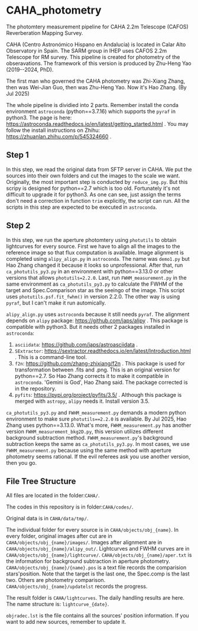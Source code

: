 # CAHA_photometry
The photomtery measurement pipeline for CAHA 2.2m Telescope (CAFOS) Reverberation Mapping Survey.

CAHA (Centro Astronómico Hispano en Andalucía) is located in Calar Alto Observatory in Spain. The SARM group in IHEP uses CAFOS 2.2m Telescope for RM survey. This pipeline is created for photometry of the obseravations. The framework of this version is produced by Zhu-Heng Yao (2019--2024, PhD).

The first man who governed the CAHA photometry was Zhi-Xiang Zhang, then was Wei-Jian Guo, then was Zhu-Heng Yao. Now it's Hao Zhang. (By Jul 2025)

The whole pipeline is dividied into 2 parts. Remember install the conda environment `astroconda` (python==3.7.16) which supports the `pyraf` in python3. The page is here: https://astroconda.readthedocs.io/en/latest/getting_started.html . You may follow the install instructions on Zhihu: https://zhuanlan.zhihu.com/p/545324660 .

## Step 1
In this step, we read the original data from SFTP server in CAHA. We put the sources into their own folders and cut the images to the scale we want. Originally, the most important step is conducted by `reduce_img.py`. But this scripy is designed for python==2.7 which is too old. Fortunately it's not difficult to upgrade it for python3. As one can see, just assign the terms don't need a correction in function `trim` explicitly, the script can run. All the scripts in this step are expected to be executed in `astroconda`.

## Step 2
In this step, we run the aperture photomtery using `photutils` to obtain lightcurves for every source. First we have to align all the images to the reference image so that flux computation is available. Image alignment is completed using `alipy_align.py` in `astroconda`. The name was `demo1.py` but Hao Zhang changed it because it looks so unprofessional. After that, run `ca_photutils_py3.py` in an environment with python==3.13.0 or other versions that allows `photutils=2.2.0`. Last, run `FWHM_measurement.py` in the same environment as `ca_photutils_py3.py` to calculate the FWHM of the target and Spec.Comparison star as the seeingo of the image. This script uses `photutils.psf.fit_fwhm()` in version 2.2.0. The other way is using `pyraf`, but I can't make it run automically.

`alipy_align.py` uses `astroconda` because it still needs `pyraf`. The alignment depends on `alipy` package: https://github.com/japs/alipy . This package is compatible with python3. But it needs other 2 packages installed in `astroconda`:
1. `asciidata`: https://github.com/japs/astroasciidata .
2. `SExtractor`: https://sextractor.readthedocs.io/en/latest/Introduction.html . This is a command-line tool.
3. `f2n`: https://github.com/zhang-zhixiang/f2n . This package is used for transformation between .fits and .png. This is an original version for python==2.7. So Hao Zhang corrects it to make it compatible in `astroconda`. 'Gemini is God', Hao Zhang said. The package corrected is in the repository.
4. `pyfits`: https://pypi.org/project/pyfits/3.5/ . Although this package is merged with `astropy`, `alipy` needs it. Install version 3.5.

`ca_photutils_py3.py` and `FWHM_measurement.py` demands a modern python environment to make sure `photutils==2.2.0` is available. By Jul 2025, Hao Zhang uses python==3.13.0. What's more, `FWHM_measurement.py` has another version `FWHM_measurement_bkg2D.py`, this version utilizes different background subtraction method. `FWHM_measurement.py`'s background subtraction keeps the same as `ca_photutils_py3.py`. In most cases, we use `FWHM_measurement.py` because using the same method with aperture photometry seems rational. If the evil referees ask you use another version, then you go.

## File Tree Structure
All files are located in the folder:`CAHA/`. 

The codes in this repository is in folder:`CAHA/codes/`. 

Original data is in `CAHA/data/tmp/`. 

The individual folder for every source is in `CAHA/objects/obj_{name}`. In every folder, original images after cut are in `CAHA/objects/obj_{name}/images/`. Images after alignment are in `CAHA/objects/obj_{name}/alipy_out/`. Lightcurves and FWHM curves are in  `CAHA/objects/obj_{name}/lightcurve/`. `CAHA/objects/obj_{name}/aper.txt` is the information for background subtraction in aperture photometry. `CAHA/objects/obj_{name}/{name}.pos` is a text file records the comparision stars'position. Note that the target is the last one, the Spec.comp is the last two. Others are photometry comparison. `CAHA/objects/obj_{name}/updatelst` records the progress.

The result folder is `CAHA/lightcurves`. The daily handling results are here. The name structure is: `lightcurve_{date}`.

`objradec.lst` is the file contains all the sources' position information. If you want to add new sources, remember to update it.
